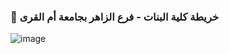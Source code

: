 ### 📍 خريطة كلية البنات - فرع الزاهر بجامعة أم القرى

![image](https://github.com/user-attachments/assets/5b5073b0-cb8a-4caa-91d8-1b5156f1ca0f)
